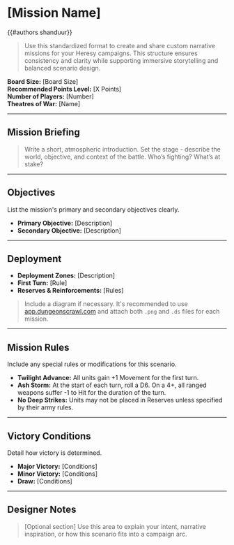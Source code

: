 # [Mission Name]
{{#authors shanduur}}

> Use this standardized format to create and share custom narrative missions for your Heresy campaigns. This structure ensures consistency and clarity while supporting immersive storytelling and balanced scenario design.

**Board Size:** [Board Size]  
**Recommended Points Level:** [X Points]  
**Number of Players:** [Number]  
**Theatres of War:** [Name]

---

## Mission Briefing

> Write a short, atmospheric introduction. Set the stage - describe the world, objective, and context of the battle. Who’s fighting? What’s at stake?

---

## Objectives

List the mission's primary and secondary objectives clearly.

- **Primary Objective:** [Description]
- **Secondary Objective:** [Description]

---

## Deployment

- **Deployment Zones:** [Description]
- **First Turn:** [Rule]
- **Reserves & Reinforcements:** [Rules]

> Include a diagram if necessary. It's recommended to use [app.dungeonscrawl.com](https://app.dungeonscrawl.com) and attach both `.png` and `.ds` files for each mission.

---

## Mission Rules

Include any special rules or modifications for this scenario.

- **Twilight Advance:** All units gain +1 Movement for the first turn.
- **Ash Storm:** At the start of each turn, roll a D6. On a 4+, all ranged weapons suffer -1 to Hit for the duration of the turn.
- **No Deep Strikes:** Units may not be placed in Reserves unless specified by their army rules.

---

## Victory Conditions

Detail how victory is determined.

- **Major Victory:** [Conditions]
- **Minor Victory:** [Conditions]
- **Draw:** [Conditions]

---

## Designer Notes

> [Optional section] Use this area to explain your intent, narrative inspiration, or how this scenario fits into a campaign arc.
